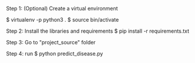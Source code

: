Step 1:
(Optional) Create a virtual environment

$ virtualenv -p python3 .
$ source bin/activate
 
Step 2:
Install the libraries and requirements
$ pip install -r requirements.txt

Step 3:
Go to "project_source" folder

Step 4:
run
$ python predict_disease.py
